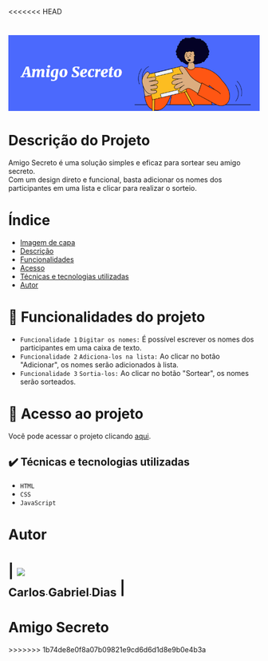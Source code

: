 <<<<<<< HEAD
#
<div align="center">
    <img src="assets/amigosecreto.png" alt="amigo secreto">
</div>

# Descrição do Projeto
<p1>Amigo Secreto é uma solução simples e eficaz para sortear seu amigo secreto.</p1><br> 
<p1>Com um design direto e funcional, basta adicionar os nomes dos participantes em uma lista e clicar para realizar o sorteio.</p1>


# Índice 

* [Imagem de capa](#)
* [Descrição](#descrição-do-projeto)
* [Funcionalidades](#-funcionalidades-do-projeto)
* [Acesso](#-acesso-ao-projeto)
* [Técnicas e tecnologias utilizadas](#️-técnicas-e-tecnologias-utilizadas)
* [Autor](#autor)

# 🔨 Funcionalidades do projeto

- `Funcionalidade 1` `Digitar os nomes:` É possível escrever os nomes dos participantes em uma caixa de texto.
- `Funcionalidade 2` `Adiciona-los na lista:` Ao clicar no botão "Adicionar", os nomes serão adicionados à lista.
- `Funcionalidade 3` `Sortia-los:` Ao clicar no botão "Sortear", os nomes serão sorteados.

# 📁 Acesso ao projeto

Você pode acessar o projeto clicando [aqui](https://amigo-secreto-phi-one.vercel.app).

## ✔️ Técnicas e tecnologias utilizadas

- ``HTML``
- ``CSS``
- ``JavaScript``

# Autor
| [<img loading="lazy" src="https://avatars.githubusercontent.com/u/71734510" width=115><br><sub>Carlos Gabriel Dias</sub>](https://github.com/CarlosGabr) | 
=======
<h1 textt-align="center">Amigo Secreto</h1>
>>>>>>> 1b74de8e0f8a07b09821e9cd6d6d1d8e9b0e4b3a
